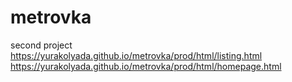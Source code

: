 # metrovka
second project
https://yurakolyada.github.io/metrovka/prod/html/listing.html
https://yurakolyada.github.io/metrovka/prod/html/homepage.html
